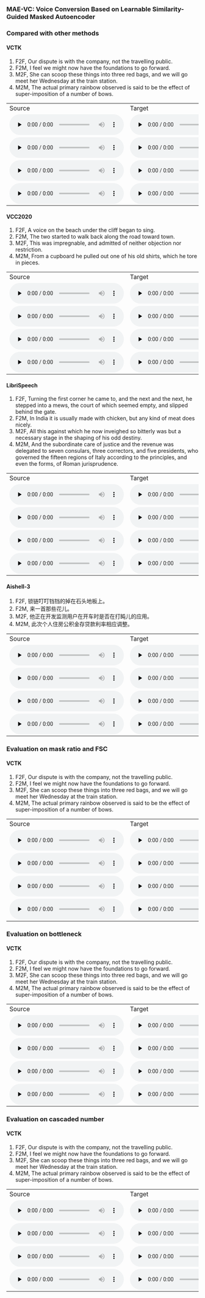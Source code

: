 ### MAE-VC: Voice Conversion Based on Learnable Similarity-Guided Masked Autoencoder
### Compared with other methods
#### VCTK
1. F2F, Our dispute is with the company, not the travelling public.
2. F2M, I feel we might now have the foundations to go forward.
3. M2F, She can scoop these things into three red bags, and we will go meet her Wednesday at the train station. 
4. M2M, The actual primary rainbow observed is said to be the effect of super-imposition of a number of bows. 

<table>
   <tr>
      <td>Source</td>
      <td>Target</td>
      <td>ADAINVC</td>
      <td>AGAINVC</td>
      <td>MediumVC</td>
      <td>FragmentVC</td>
      <td>MAE-VC</td>
   </tr>
   <tr>
      <td><audio id="audio" controls="" preload="none"> <source id="V1_s" src="samples/VCTK/F2F/p303_045.wav"> </audio></td>
      <td><audio id="audio" controls="" preload="none"> <source id="V1_t" src="samples/VCTK/F2F/p280_315.wav"> </audio></td>
      <td><audio id="audio" controls="" preload="none"> <source id="V1_A" src="samples/VCTK/F2F/A_ADAINVC_p303_045TOp280_315.wav"> </audio></td>
      <td><audio id="audio" controls="" preload="none"> <source id="V1_B" src="samples/VCTK/F2F/B_AGAINVC_p303_045TOp280_315.wav"> </audio></td>
      <td><audio id="audio" controls="" preload="none"> <source id="V1_C" src="samples/VCTK/F2F/C_MediumVC_p303_045TOp280_315.wav"> </audio></td>
      <td><audio id="audio" controls="" preload="none"> <source id="V1_D" src="samples/VCTK/F2F/D_FragmentVC_p303_045TOp280_315.wav"> </audio></td>
      <td><audio id="audio" controls="" preload="none"> <source id="V1_E" src="samples/VCTK/F2F/E_MAEVC_p303_045TOp280_315.wav"> </audio></td>
     
   </tr>
   <tr>
      <td><audio id="audio" controls="" preload="none"> <source id="V1_s" src="samples/VCTK/F2M/p239_057.wav"> </audio></td>
      <td><audio id="audio" controls="" preload="none"> <source id="V1_t" src="samples/VCTK/F2M/p252_365.wav"> </audio></td>
      <td><audio id="audio" controls="" preload="none"> <source id="V1_A" src="samples/VCTK/F2M/A_ADAINVC_p239_057TOp252_365.wav"> </audio></td>
      <td><audio id="audio" controls="" preload="none"> <source id="V1_B" src="samples/VCTK/F2M/B_AGAINVC_p239_057TOp252_365.wav"> </audio></td>
      <td><audio id="audio" controls="" preload="none"> <source id="V1_C" src="samples/VCTK/F2M/C_MediumVC_p239_057TOp252_365.wav"> </audio></td>
      <td><audio id="audio" controls="" preload="none"> <source id="V1_D" src="samples/VCTK/F2M/D_FragmentVC_p239_057TOp252_365.wav"> </audio></td>
      <td><audio id="audio" controls="" preload="none"> <source id="V1_E" src="samples/VCTK/F2M/E_MAEVC_p239_057TOp252_365.wav"> </audio></td>
   </tr>
   <tr>
      <td><audio id="audio" controls="" preload="none"> <source id="V1_s" src="samples/VCTK/M2F/p232_005.wav"> </audio></td>
      <td><audio id="audio" controls="" preload="none"> <source id="V1_t" src="samples/VCTK/M2F/p308_329.wav"> </audio></td>
      <td><audio id="audio" controls="" preload="none"> <source id="V1_A" src="samples/VCTK/M2F/A_ADAINVC_p232_005TOp308_329.wav"> </audio></td>
      <td><audio id="audio" controls="" preload="none"> <source id="V1_B" src="samples/VCTK/M2F/B_AGAINVC_p232_005TOp308_329.wav"> </audio></td>
      <td><audio id="audio" controls="" preload="none"> <source id="V1_C" src="samples/VCTK/M2F/C_MediumVC_p232_005TOp308_329.wav"> </audio></td>
      <td><audio id="audio" controls="" preload="none"> <source id="V1_D" src="samples/VCTK/M2F/D_FragmentVC_p232_005TOp308_329.wav"> </audio></td>
      <td><audio id="audio" controls="" preload="none"> <source id="V1_E" src="samples/VCTK/M2F/E_MAEVC_p232_005TOp308_329.wav"> </audio></td>
   </tr>
   <tr>
      <td><audio id="audio" controls="" preload="none"> <source id="V1_s" src="samples/VCTK/M2M/p246_022.wav"> </audio></td>
      <td><audio id="audio" controls="" preload="none"> <source id="V1_t" src="samples/VCTK/M2M/p245_093.wav"> </audio></td>
      <td><audio id="audio" controls="" preload="none"> <source id="V1_A" src="samples/VCTK/M2M/A_ADAINVC_p246_022TOp245_093.wav"> </audio></td>
      <td><audio id="audio" controls="" preload="none"> <source id="V1_B" src="samples/VCTK/M2M/B_AGAINVC_p246_022TOp245_093.wav"> </audio></td>
      <td><audio id="audio" controls="" preload="none"> <source id="V1_C" src="samples/VCTK/M2M/C_MediumVC_p246_022TOp245_093.wav"> </audio></td>
      <td><audio id="audio" controls="" preload="none"> <source id="V1_D" src="samples/VCTK/M2M/D_FragmentVC_p246_022TOp245_093.wav"> </audio></td>
      <td><audio id="audio" controls="" preload="none"> <source id="V1_E" src="samples/VCTK/M2M/E_MAEVC_p246_022TOp245_093.wav"> </audio></td>
   </tr>
   
</table>

#### VCC2020
1. F2F, A voice on the beach under the cliff began to sing.
2. F2M, The two started to walk back along the road toward town.
3. M2F, This was impregnable, and admitted of neither objection nor restriction.
4. M2M, From a cupboard he pulled out one of his old shirts, which he tore in pieces.

<table>
   <tr>
      <td>Source</td>
      <td>Target</td>
      <td>ADAINVC</td>
      <td>AGAINVC</td>
      <td>MediumVC</td>
      <td>FragmentVC</td>
      <td>MAE-VC</td>
   </tr>
   <tr>
      <td><audio id="audio" controls="" preload="none"> <source id="V1_s" src="samples/VCC/F2F/SEF1_E10054.wav"> </audio></td>
      <td><audio id="audio" controls="" preload="none"> <source id="V1_t" src="samples/VCC/F2F/SEF2_E10028.wav"> </audio></td>
      <td><audio id="audio" controls="" preload="none"> <source id="V1_A" src="samples/VCC/F2F/A_ADAINVC_SEF1_E10054TOSEF2_E10028.wav"> </audio></td>
      <td><audio id="audio" controls="" preload="none"> <source id="V1_B" src="samples/VCC/F2F/B_AGAINVC_SEF1_E10054TOSEF2_E10028.wav"> </audio></td>
      <td><audio id="audio" controls="" preload="none"> <source id="V1_C" src="samples/VCC/F2F/C_MediumVC_SEF1_E10054TOSEF2_E10028.wav"> </audio></td>
      <td><audio id="audio" controls="" preload="none"> <source id="V1_D" src="samples/VCC/F2F/D_FragmentVC_SEF1_E10054TOSEF2_E10028.wav"> </audio></td>
      <td><audio id="audio" controls="" preload="none"> <source id="V1_E" src="samples/VCC/F2F/E_MAEVC_SEF1_E10054TOSEF2_E10028.wav"> </audio></td>
     
   </tr>
   <tr>
      <td><audio id="audio" controls="" preload="none"> <source id="V1_s" src="samples/VCC/F2M/SEF1_E10023.wav"> </audio></td>
      <td><audio id="audio" controls="" preload="none"> <source id="V1_t" src="samples/VCC/F2M/TEM2_E20019.wav"> </audio></td>
      <td><audio id="audio" controls="" preload="none"> <source id="V1_A" src="samples/VCC/F2M/A_ADAINVC_SEF1_E10023TOTEM2_E20019.wav"> </audio></td>
      <td><audio id="audio" controls="" preload="none"> <source id="V1_B" src="samples/VCC/F2M/B_AGAINVC_SEF1_E10023TOTEM2_E20019.wav"> </audio></td>
      <td><audio id="audio" controls="" preload="none"> <source id="V1_C" src="samples/VCC/F2M/C_MediumVC_SEF1_E10023TOTEM2_E20019.wav"> </audio></td>
      <td><audio id="audio" controls="" preload="none"> <source id="V1_D" src="samples/VCC/F2M/D_FragmentVC_SEF1_E10023TOTEM2_E20019.wav"> </audio></td>
      <td><audio id="audio" controls="" preload="none"> <source id="V1_E" src="samples/VCC/F2M/E_MAEVC_SEF1_E10023TOTEM2_E20019.wav"> </audio></td>
   </tr>
   <tr>
      <td><audio id="audio" controls="" preload="none"> <source id="V1_s" src="samples/VCC/M2F/SEM1_E10012.wav"> </audio></td>
      <td><audio id="audio" controls="" preload="none"> <source id="V1_t" src="samples/VCC/M2F/TEF2_E10056.wav"> </audio></td>
      <td><audio id="audio" controls="" preload="none"> <source id="V1_A" src="samples/VCC/M2F/A_ADAINVC_SEM1_E10012TOTEF2_E10056.wav"> </audio></td>
      <td><audio id="audio" controls="" preload="none"> <source id="V1_B" src="samples/VCC/M2F/B_AGAINVC_SEM1_E10012TOTEF2_E10056.wav"> </audio></td>
      <td><audio id="audio" controls="" preload="none"> <source id="V1_C" src="samples/VCC/M2F/C_MediumVC_SEM1_E10012TOTEF2_E10056.wav"> </audio></td>
      <td><audio id="audio" controls="" preload="none"> <source id="V1_D" src="samples/VCC/M2F/D_FragmentVC_SEM1_E10012TOTEF2_E10056.wav"> </audio></td>
      <td><audio id="audio" controls="" preload="none"> <source id="V1_E" src="samples/VCC/M2F/E_MAEVC_SEM1_E10012TOTEF2_E10056.wav"> </audio></td>
   </tr>
   <tr>
      <td><audio id="audio" controls="" preload="none"> <source id="V1_s" src="samples/VCC/M2M/SEM1_E10001.wav"> </audio></td>
      <td><audio id="audio" controls="" preload="none"> <source id="V1_t" src="samples/VCC/M2M/TEM2_E10056.wav"> </audio></td>
      <td><audio id="audio" controls="" preload="none"> <source id="V1_A" src="samples/VCC/M2M/A_ADAINVC_SEM1_E10001TOTEM2_E10056.wav"> </audio></td>
      <td><audio id="audio" controls="" preload="none"> <source id="V1_B" src="samples/VCC/M2M/B_AGAINVC_SEM1_E10001TOTEM2_E10056.wav"> </audio></td>
      <td><audio id="audio" controls="" preload="none"> <source id="V1_C" src="samples/VCC/M2M/C_MediumVC_SEM1_E10001TOTEM2_E10056.wav"> </audio></td>
      <td><audio id="audio" controls="" preload="none"> <source id="V1_D" src="samples/VCC/M2M/D_FragmentVC_SEM1_E10001TOTEM2_E10056.wav"> </audio></td>
      <td><audio id="audio" controls="" preload="none"> <source id="V1_E" src="samples/VCC/M2M/E_MAEVC_SEM1_E10001TOTEM2_E10056.wav"> </audio></td>
   </tr>
   
</table>

#### LibriSpeech
1. F2F, Turning the first corner he came to, and the next and the next, he stepped into a mews, the court of which seemed empty, and slipped behind the gate.
2. F2M, In India it is usually made with chicken, but any kind of meat does nicely.
3. M2F, All this against which he now inveighed so bitterly was but a necessary stage in the shaping of his odd destiny.
4. M2M, And the subordinate care of justice and the revenue was delegated to seven consulars, three correctors, and five presidents, who governed the fifteen regions of Italy according to the principles, and even the forms, of Roman jurisprudence.
<table>
   <tr>
      <td>Source</td>
      <td>Target</td>
      <td>ADAINVC</td>
      <td>AGAINVC</td>
      <td>MediumVC</td>
      <td>FragmentVC</td>
      <td>MAE-VC</td>
   </tr>
   <tr>
      <td><audio id="audio" controls="" preload="none"> <source id="V1_s" src="samples/LibriSpeech/F2F/6426_64290_000085_000001.wav"> </audio></td>
      <td><audio id="audio" controls="" preload="none"> <source id="V1_t" src="samples/LibriSpeech/F2F/8193_116804_000036_000003.wav"> </audio></td>
      <td><audio id="audio" controls="" preload="none"> <source id="V1_A" src="samples/LibriSpeech/F2F/A_ADAINVC_6426_64290_000085_000001TO8193_116804_000036_000003.wav"> </audio></td>
      <td><audio id="audio" controls="" preload="none"> <source id="V1_B" src="samples/LibriSpeech/F2F/B_AGAINVC_6426_64290_000085_000001TO8193_116804_000036_000003.wav"> </audio></td>
      <td><audio id="audio" controls="" preload="none"> <source id="V1_C" src="samples/LibriSpeech/F2F/C_MediumVC_6426_64290_000085_000001TO8193_116804_000036_000003.wav"> </audio></td>
      <td><audio id="audio" controls="" preload="none"> <source id="V1_D" src="samples/LibriSpeech/F2F/D_FragmentVC_6426_64290_000085_000001TO8193_116804_000036_000003.wav"> </audio></td>
      <td><audio id="audio" controls="" preload="none"> <source id="V1_E" src="samples/LibriSpeech/F2F/E_MAEVC_6426_64290_000085_000001TO8193_116804_000036_000003.wav"> </audio></td>
     
   </tr>
   <tr>
      <td><audio id="audio" controls="" preload="none"> <source id="V1_s" src="samples/LibriSpeech/F2M/1335_163935_000019_000004.wav"> </audio></td>
      <td><audio id="audio" controls="" preload="none"> <source id="V1_t" src="samples/LibriSpeech/F2M/8011_280922_000015_000006.wav"> </audio></td>
      <td><audio id="audio" controls="" preload="none"> <source id="V1_A" src="samples/LibriSpeech/F2M/A_ADAINVC_1335_163935_000019_000004TO8011_280922_000015_000006.wav"> </audio></td>
      <td><audio id="audio" controls="" preload="none"> <source id="V1_B" src="samples/LibriSpeech/F2M/B_AGAINVC_1335_163935_000019_000004TO8011_280922_000015_000006.wav"> </audio></td>
      <td><audio id="audio" controls="" preload="none"> <source id="V1_C" src="samples/LibriSpeech/F2M/C_MediumVC_1335_163935_000019_000004TO8011_280922_000015_000006.wav"> </audio></td>
      <td><audio id="audio" controls="" preload="none"> <source id="V1_D" src="samples/LibriSpeech/F2M/D_FragmentVC_1335_163935_000019_000004TO8011_280922_000015_000006.wav"> </audio></td>
      <td><audio id="audio" controls="" preload="none"> <source id="V1_E" src="samples/LibriSpeech/F2M/E_MAEVC_1335_163935_000019_000004TO8011_280922_000015_000006.wav"> </audio></td>
   </tr>
   <tr>
      <td><audio id="audio" controls="" preload="none"> <source id="V1_s" src="samples/LibriSpeech/M2F/1283_129808_000043_000001.wav"> </audio></td>
      <td><audio id="audio" controls="" preload="none"> <source id="V1_t" src="samples/LibriSpeech/M2F/2254_152831_000004_000000.wav"> </audio></td>
      <td><audio id="audio" controls="" preload="none"> <source id="V1_A" src="samples/LibriSpeech/M2F/A_ADAINVC_1283_129808_000043_000001TO2254_152831_000004_000000.wav"> </audio></td>
      <td><audio id="audio" controls="" preload="none"> <source id="V1_B" src="samples/LibriSpeech/M2F/B_AGAINVC_1283_129808_000043_000001TO2254_152831_000004_000000.wav"> </audio></td>
      <td><audio id="audio" controls="" preload="none"> <source id="V1_C" src="samples/LibriSpeech/M2F/C_MediumVC_1283_129808_000043_000001TO2254_152831_000004_000000.wav"> </audio></td>
      <td><audio id="audio" controls="" preload="none"> <source id="V1_D" src="samples/LibriSpeech/M2F/D_FragmentVC_1283_129808_000043_000001TO2254_152831_000004_000000.wav"> </audio></td>
      <td><audio id="audio" controls="" preload="none"> <source id="V1_E" src="samples/LibriSpeech/M2F/E_MAEVC_1283_129808_000043_000001TO2254_152831_000004_000000.wav"> </audio></td>
   </tr>
   <tr>
      <td><audio id="audio" controls="" preload="none"> <source id="V1_s" src="samples/LibriSpeech/M2M/1874_143361_000011_000007.wav"> </audio></td>
      <td><audio id="audio" controls="" preload="none"> <source id="V1_t" src="samples/LibriSpeech/M2M/4243_14929_000012_000000.wav"> </audio></td>
      <td><audio id="audio" controls="" preload="none"> <source id="V1_A" src="samples/LibriSpeech/M2M/A_ADAINVC_1874_143361_000011_000007TO4243_14929_000012_000000.wav"> </audio></td>
      <td><audio id="audio" controls="" preload="none"> <source id="V1_B" src="samples/LibriSpeech/M2M/B_AGAINVC_1874_143361_000011_000007TO4243_14929_000012_000000.wav"> </audio></td>
      <td><audio id="audio" controls="" preload="none"> <source id="V1_C" src="samples/LibriSpeech/M2M/C_MediumVC_1874_143361_000011_000007TO4243_14929_000012_000000.wav"> </audio></td>
      <td><audio id="audio" controls="" preload="none"> <source id="V1_D" src="samples/LibriSpeech/M2M/D_FragmentVC_1874_143361_000011_000007TO4243_14929_000012_000000.wav"> </audio></td>
      <td><audio id="audio" controls="" preload="none"> <source id="V1_E" src="samples/LibriSpeech/M2M/E_MAEVC_1874_143361_000011_000007TO4243_14929_000012_000000.wav"> </audio></td>
   </tr>
   
</table>


#### Aishell-3
1. F2F, 锁链叮叮铛铛的掉在石头地板上。
2. F2M, 来一首那些花儿。
3. M2F, 他正在开发监测用户在开车时是否在打盹儿的应用。
4. M2M, 此次个人住房公积金存贷款利率相应调整。

<table>
   <tr>
      <td>Source</td>
      <td>Target</td>
      <td>ADAINVC</td>
      <td>AGAINVC</td>
      <td>MediumVC</td>
      <td>FragmentVC</td>
      <td>MAE-VC</td>
   </tr>
   <tr>
      <td><audio id="audio" controls="" preload="none"> <source id="V1_s" src="samples/Aishell/F2F/SSB00800116.wav"> </audio></td>
      <td><audio id="audio" controls="" preload="none"> <source id="V1_t" src="samples/Aishell/F2F/SSB06140066.wav"> </audio></td>
      <td><audio id="audio" controls="" preload="none"> <source id="V1_A" src="samples/Aishell/F2F/A_ADAINVC_SSB00800116TOSSB06140066.wav"> </audio></td>
      <td><audio id="audio" controls="" preload="none"> <source id="V1_B" src="samples/Aishell/F2F/B_AGAINVC_SSB00800116TOSSB06140066.wav"> </audio></td>
      <td><audio id="audio" controls="" preload="none"> <source id="V1_C" src="samples/Aishell/F2F/C_MediumVC_SSB00800116TOSSB06140066.wav"> </audio></td>
      <td><audio id="audio" controls="" preload="none"> <source id="V1_D" src="samples/Aishell/F2F/D_FragmentVC_SSB00800116TOSSB06140066.wav"> </audio></td>
      <td><audio id="audio" controls="" preload="none"> <source id="V1_E" src="samples/Aishell/F2F/E_MAEVC_SSB00800116TOSSB06140066.wav"> </audio></td>
     
   </tr>
   <tr>
      <td><audio id="audio" controls="" preload="none"> <source id="V1_s" src="samples/Aishell/F2M/SSB01120062.wav"> </audio></td>
      <td><audio id="audio" controls="" preload="none"> <source id="V1_t" src="samples/Aishell/F2M/SSB06290090.wav"> </audio></td>
      <td><audio id="audio" controls="" preload="none"> <source id="V1_A" src="samples/Aishell/F2M/A_ADAINVC_SSB01120062TOSSB06290090.wav"> </audio></td>
      <td><audio id="audio" controls="" preload="none"> <source id="V1_B" src="samples/Aishell/F2M/B_AGAINVC_SSB01120062TOSSB06290090.wav"> </audio></td>
      <td><audio id="audio" controls="" preload="none"> <source id="V1_C" src="samples/Aishell/F2M/C_MediumVC_SSB01120062TOSSB06290090.wav"> </audio></td>
      <td><audio id="audio" controls="" preload="none"> <source id="V1_D" src="samples/Aishell/F2M/D_FragmentVC_SSB01120062TOSSB06290090.wav"> </audio></td>
      <td><audio id="audio" controls="" preload="none"> <source id="V1_E" src="samples/Aishell/F2M/E_MAEVC_SSB01120062TOSSB06290090.wav"> </audio></td>
   </tr>
   <tr>
      <td><audio id="audio" controls="" preload="none"> <source id="V1_s" src="samples/Aishell/M2F/SSB00730171.wav"> </audio></td>
      <td><audio id="audio" controls="" preload="none"> <source id="V1_t" src="samples/Aishell/M2F/SSB18280217.wav"> </audio></td>
      <td><audio id="audio" controls="" preload="none"> <source id="V1_A" src="samples/Aishell/M2F/A_ADAINVC_SSB00730171TOSSB18280217.wav"> </audio></td>
      <td><audio id="audio" controls="" preload="none"> <source id="V1_B" src="samples/Aishell/M2F/B_AGAINVC_SSB00730171TOSSB18280217.wav"> </audio></td>
      <td><audio id="audio" controls="" preload="none"> <source id="V1_C" src="samples/Aishell/M2F/C_MediumVC_SSB00730171TOSSB18280217.wav"> </audio></td>
      <td><audio id="audio" controls="" preload="none"> <source id="V1_D" src="samples/Aishell/M2F/D_FragmentVC_SSB00730171TOSSB18280217.wav"> </audio></td>
      <td><audio id="audio" controls="" preload="none"> <source id="V1_E" src="samples/Aishell/M2F/E_MAEVC_SSB00730171TOSSB18280217.wav"> </audio></td>
   </tr>
   <tr>
      <td><audio id="audio" controls="" preload="none"> <source id="V1_s" src="samples/Aishell/M2M/SSB02410476.wav"> </audio></td>
      <td><audio id="audio" controls="" preload="none"> <source id="V1_t" src="samples/Aishell/M2M/SSB18630063.wav"> </audio></td>
      <td><audio id="audio" controls="" preload="none"> <source id="V1_A" src="samples/Aishell/M2M/A_ADAINVC_SSB02410476TOSSB18630063.wav"> </audio></td>
      <td><audio id="audio" controls="" preload="none"> <source id="V1_B" src="samples/Aishell/M2M/B_AGAINVC_SSB02410476TOSSB18630063.wav"> </audio></td>
      <td><audio id="audio" controls="" preload="none"> <source id="V1_C" src="samples/Aishell/M2M/C_MediumVC_SSB02410476TOSSB18630063.wav"> </audio></td>
      <td><audio id="audio" controls="" preload="none"> <source id="V1_D" src="samples/Aishell/M2M/D_FragmentVC_SSB02410476TOSSB18630063.wav"> </audio></td>
      <td><audio id="audio" controls="" preload="none"> <source id="V1_E" src="samples/Aishell/M2M/E_MAEVC_SSB02410476TOSSB18630063.wav"> </audio></td>
   </tr>
   
</table>


### Evaluation on mask ratio and FSC
#### VCTK
1. F2F, Our dispute is with the company, not the travelling public.
2. F2M, I feel we might now have the foundations to go forward.
3. M2F, She can scoop these things into three red bags, and we will go meet her Wednesday at the train station. 
4. M2M, The actual primary rainbow observed is said to be the effect of super-imposition of a number of bows. 

<table>
   <tr>
      <td>Source</td>
      <td>Target</td>
      <td>Base_4c_16b_0r</td>
      <td>Base_4c_16b_50r</td>
      <td>Base_4c_16b_90r</td>
      <td>Base_4c_16b_0r_FSC</td>
      <td>Base_4c_16b_50r_FSC</td>
      <td>Base_4c_16b_90r_FSC</td>
   </tr>
   <tr>
      <td><audio id="audio" controls="" preload="none"> <source id="V1_s" src="samples/FSC/F2F/1/p303_045.wav"> </audio></td>
      <td><audio id="audio" controls="" preload="none"> <source id="V1_t" src="samples/FSC/F2F/1/p280_315.wav"> </audio></td>
      <td><audio id="audio" controls="" preload="none"> <source id="V1_A" src="samples/FSC/F2F/1/0r_no_p303_045TOp280_315.wav"> </audio></td>
      <td><audio id="audio" controls="" preload="none"> <source id="V1_B" src="samples/FSC/F2F/1/50r_no_p303_045TOp280_315.wav"> </audio></td>
      <td><audio id="audio" controls="" preload="none"> <source id="V1_C" src="samples/FSC/F2F/1/90r_no_p303_045TOp280_315.wav"> </audio></td>
      <td><audio id="audio" controls="" preload="none"> <source id="V1_D" src="samples/FSC/F2F/1/0r_p303_045TOp280_315.wav"> </audio></td>
      <td><audio id="audio" controls="" preload="none"> <source id="V1_E" src="samples/FSC/F2F/1/50r_p303_045TOp280_315.wav"> </audio></td>
      <td><audio id="audio" controls="" preload="none"> <source id="V1_F" src="samples/FSC/F2F/1/90r_p303_045TOp280_315.wav"> </audio></td>
     
   </tr>
   <tr>
      <td><audio id="audio" controls="" preload="none"> <source id="V1_s" src="samples/FSC/F2M/1/p239_057.wav"> </audio></td>
      <td><audio id="audio" controls="" preload="none"> <source id="V1_t" src="samples/FSC/F2M/1/p252_365.wav"> </audio></td>
      <td><audio id="audio" controls="" preload="none"> <source id="V1_A" src="samples/FSC/F2M/1/0r_no_p239_057TOp252_365.wav"> </audio></td>
      <td><audio id="audio" controls="" preload="none"> <source id="V1_B" src="samples/FSC/F2M/1/50r_no_p239_057TOp252_365.wav"> </audio></td>
      <td><audio id="audio" controls="" preload="none"> <source id="V1_C" src="samples/FSC/F2M/1/90r_no_p239_057TOp252_365.wav"> </audio></td>
      <td><audio id="audio" controls="" preload="none"> <source id="V1_D" src="samples/FSC/F2M/1/0r_p239_057TOp252_365.wav"> </audio></td>
      <td><audio id="audio" controls="" preload="none"> <source id="V1_E" src="samples/FSC/F2M/1/50r_p239_057TOp252_365.wav"> </audio></td>
      <td><audio id="audio" controls="" preload="none"> <source id="V1_F" src="samples/FSC/F2M/1/90r_p239_057TOp252_365.wav"> </audio></td>
   </tr>
   <tr>
      <td><audio id="audio" controls="" preload="none"> <source id="V1_s" src="samples/FSC/M2F/1/p232_005.wav"> </audio></td>
      <td><audio id="audio" controls="" preload="none"> <source id="V1_t" src="samples/FSC/M2F/1/p308_329.wav"> </audio></td>
      <td><audio id="audio" controls="" preload="none"> <source id="V1_A" src="samples/FSC/M2F/1/0r_no_p232_005TOp308_329.wav"> </audio></td>
      <td><audio id="audio" controls="" preload="none"> <source id="V1_B" src="samples/FSC/M2F/1/50r_no_p232_005TOp308_329.wav"> </audio></td>
      <td><audio id="audio" controls="" preload="none"> <source id="V1_C" src="samples/FSC/M2F/1/90r_no_p232_005TOp308_329.wav"> </audio></td>
      <td><audio id="audio" controls="" preload="none"> <source id="V1_D" src="samples/FSC/M2F/1/0r_p232_005TOp308_329.wav"> </audio></td>
      <td><audio id="audio" controls="" preload="none"> <source id="V1_E" src="samples/FSC/M2F/1/50r_p232_005TOp308_329.wav"> </audio></td>
      <td><audio id="audio" controls="" preload="none"> <source id="V1_F" src="samples/FSC/M2F/1/90r_p232_005TOp308_329.wav"> </audio></td>
   </tr>
   <tr>
      <td><audio id="audio" controls="" preload="none"> <source id="V1_s" src="samples/FSC/M2M/1/p246_022.wav"> </audio></td>
      <td><audio id="audio" controls="" preload="none"> <source id="V1_t" src="samples/FSC/M2M/1/p245_093.wav"> </audio></td>
      <td><audio id="audio" controls="" preload="none"> <source id="V1_A" src="samples/FSC/M2M/1/0r_no_p246_022TOp245_093.wav"> </audio></td>
      <td><audio id="audio" controls="" preload="none"> <source id="V1_B" src="samples/FSC/M2M/1/50r_no_p246_022TOp245_093.wav"> </audio></td>
      <td><audio id="audio" controls="" preload="none"> <source id="V1_C" src="samples/FSC/M2M/1/90r_no_p246_022TOp245_093.wav"> </audio></td>
      <td><audio id="audio" controls="" preload="none"> <source id="V1_D" src="samples/FSC/M2M/1/0r_p246_022TOp245_093.wav"> </audio></td>
      <td><audio id="audio" controls="" preload="none"> <source id="V1_E" src="samples/FSC/M2M/1/50r_p246_022TOp245_093.wav"> </audio></td>
      <td><audio id="audio" controls="" preload="none"> <source id="V1_F" src="samples/FSC/M2M/1/90r_p246_022TOp245_093.wav"> </audio></td>
   </tr>
   
</table>


### Evaluation on bottleneck
#### VCTK
1. F2F, Our dispute is with the company, not the travelling public.
2. F2M, I feel we might now have the foundations to go forward.
3. M2F, She can scoop these things into three red bags, and we will go meet her Wednesday at the train station. 
4. M2M, The actual primary rainbow observed is said to be the effect of super-imposition of a number of bows. 

<table>
   <tr>
      <td>Source</td>
      <td>Target</td>
      <td>Base_4c_2b_50r</td>
      <td>Base_4c_4b_50r</td>
      <td>Base_4c_8b_50r</td>
      <td>Base_4c_16b_50r</td>
      <td>Base_4c_36b_50r</td>
   </tr>
   <tr>
      <td><audio id="audio" controls="" preload="none"> <source id="V1_s" src="samples/bot/F2F/1/p303_045.wav"> </audio></td>
      <td><audio id="audio" controls="" preload="none"> <source id="V1_t" src="samples/bot/F2F/1/p280_315.wav"> </audio></td>
      <td><audio id="audio" controls="" preload="none"> <source id="V1_A" src="samples/bot/F2F/1/2b_p303_045TOp280_315.wav"> </audio></td>
      <td><audio id="audio" controls="" preload="none"> <source id="V1_B" src="samples/bot/F2F/1/4b_p303_045TOp280_315.wav"> </audio></td>
      <td><audio id="audio" controls="" preload="none"> <source id="V1_C" src="samples/bot/F2F/1/8b_p303_045TOp280_315.wav"> </audio></td>
      <td><audio id="audio" controls="" preload="none"> <source id="V1_D" src="samples/bot/F2F/1/16b_p303_045TOp280_315.wav"> </audio></td>
      <td><audio id="audio" controls="" preload="none"> <source id="V1_E" src="samples/bot/F2F/1/36b_p303_045TOp280_315.wav"> </audio></td>
   </tr>
   <tr>
      <td><audio id="audio" controls="" preload="none"> <source id="V1_s" src="samples/bot/F2M/1/p239_057.wav"> </audio></td>
      <td><audio id="audio" controls="" preload="none"> <source id="V1_t" src="samples/bot/F2M/1/p252_365.wav"> </audio></td>
      <td><audio id="audio" controls="" preload="none"> <source id="V1_A" src="samples/bot/F2M/1/2b_p239_057TOp252_365.wav"> </audio></td>
      <td><audio id="audio" controls="" preload="none"> <source id="V1_B" src="samples/bot/F2M/1/4b_p239_057TOp252_365.wav"> </audio></td>
      <td><audio id="audio" controls="" preload="none"> <source id="V1_C" src="samples/bot/F2M/1/8b_p239_057TOp252_365.wav"> </audio></td>
      <td><audio id="audio" controls="" preload="none"> <source id="V1_D" src="samples/bot/F2M/1/16b_p239_057TOp252_365.wav"> </audio></td>
      <td><audio id="audio" controls="" preload="none"> <source id="V1_E" src="samples/bot/F2M/1/36b_p239_057TOp252_365.wav"> </audio></td>
   </tr>
   <tr>
      <td><audio id="audio" controls="" preload="none"> <source id="V1_s" src="samples/bot/M2F/1/p232_005.wav"> </audio></td>
      <td><audio id="audio" controls="" preload="none"> <source id="V1_t" src="samples/bot/M2F/1/p308_329.wav"> </audio></td>
      <td><audio id="audio" controls="" preload="none"> <source id="V1_A" src="samples/bot/M2F/1/2b_p232_005TOp308_329.wav"> </audio></td>
      <td><audio id="audio" controls="" preload="none"> <source id="V1_B" src="samples/bot/M2F/1/4b_p232_005TOp308_329.wav"> </audio></td>
      <td><audio id="audio" controls="" preload="none"> <source id="V1_C" src="samples/bot/M2F/1/8b_p232_005TOp308_329.wav"> </audio></td>
      <td><audio id="audio" controls="" preload="none"> <source id="V1_D" src="samples/bot/M2F/1/16b_p232_005TOp308_329.wav"> </audio></td>
      <td><audio id="audio" controls="" preload="none"> <source id="V1_E" src="samples/bot/M2F/1/36b_p232_005TOp308_329.wav"> </audio></td>
   </tr>
   <tr>
      <td><audio id="audio" controls="" preload="none"> <source id="V1_s" src="samples/bot/M2M/1/p246_022.wav"> </audio></td>
      <td><audio id="audio" controls="" preload="none"> <source id="V1_t" src="samples/bot/M2M/1/p245_093.wav"> </audio></td>
      <td><audio id="audio" controls="" preload="none"> <source id="V1_A" src="samples/bot/M2M/1/2b_p246_022TOp245_093.wav"> </audio></td>
      <td><audio id="audio" controls="" preload="none"> <source id="V1_B" src="samples/bot/M2M/1/4b_p246_022TOp245_093.wav"> </audio></td>
      <td><audio id="audio" controls="" preload="none"> <source id="V1_C" src="samples/bot/M2M/1/8b_p246_022TOp245_093.wav"> </audio></td>
      <td><audio id="audio" controls="" preload="none"> <source id="V1_D" src="samples/bot/M2M/1/16b_p246_022TOp245_093.wav"> </audio></td>
      <td><audio id="audio" controls="" preload="none"> <source id="V1_E" src="samples/bot/M2M/1/36b_p246_022TOp245_093.wav"> </audio></td>
   </tr>
   
</table>


### Evaluation on cascaded number
#### VCTK
1. F2F, Our dispute is with the company, not the travelling public.
2. F2M, I feel we might now have the foundations to go forward.
3. M2F, She can scoop these things into three red bags, and we will go meet her Wednesday at the train station. 
4. M2M, The actual primary rainbow observed is said to be the effect of super-imposition of a number of bows. 

<table>
   <tr>
      <td>Source</td>
      <td>Target</td>
      <td>Base_1c_2b_50r</td>
      <td>Base_2c_4b_50r</td>
      <td>Base_4c_8b_50r</td>
      <td>Base_6c_16b_50r</td>
      <td>Base_8c_36b_50r</td>
   </tr>
   <tr>
      <td><audio id="audio" controls="" preload="none"> <source id="V1_s" src="samples/cascaded/F2F/1/p303_045.wav"> </audio></td>
      <td><audio id="audio" controls="" preload="none"> <source id="V1_t" src="samples/cascaded/F2F/1/p280_315.wav"> </audio></td>
      <td><audio id="audio" controls="" preload="none"> <source id="V1_A" src="samples/cascaded/F2F/1/1c_p303_045TOp280_315.wav"> </audio></td>
      <td><audio id="audio" controls="" preload="none"> <source id="V1_B" src="samples/cascaded/F2F/1/2c_p303_045TOp280_315.wav"> </audio></td>
      <td><audio id="audio" controls="" preload="none"> <source id="V1_C" src="samples/cascaded/F2F/1/4c_p303_045TOp280_315.wav"> </audio></td>
      <td><audio id="audio" controls="" preload="none"> <source id="V1_D" src="samples/cascaded/F2F/1/6c_p303_045TOp280_315.wav"> </audio></td>
      <td><audio id="audio" controls="" preload="none"> <source id="V1_E" src="samples/cascaded/F2F/1/8c_p303_045TOp280_315.wav"> </audio></td>
   </tr>
   <tr>
      <td><audio id="audio" controls="" preload="none"> <source id="V1_s" src="samples/cascaded/F2M/1/p239_057.wav"> </audio></td>
      <td><audio id="audio" controls="" preload="none"> <source id="V1_t" src="samples/cascaded/F2M/1/p252_365.wav"> </audio></td>
      <td><audio id="audio" controls="" preload="none"> <source id="V1_A" src="samples/cascaded/F2M/1/1c_p239_057TOp252_365.wav"> </audio></td>
      <td><audio id="audio" controls="" preload="none"> <source id="V1_B" src="samples/cascaded/F2M/1/2c_p239_057TOp252_365.wav"> </audio></td>
      <td><audio id="audio" controls="" preload="none"> <source id="V1_C" src="samples/cascaded/F2M/1/4c_p239_057TOp252_365.wav"> </audio></td>
      <td><audio id="audio" controls="" preload="none"> <source id="V1_D" src="samples/cascaded/F2M/1/6c_p239_057TOp252_365.wav"> </audio></td>
      <td><audio id="audio" controls="" preload="none"> <source id="V1_E" src="samples/cascaded/F2M/1/8c_p239_057TOp252_365.wav"> </audio></td>
   </tr>
   <tr>
      <td><audio id="audio" controls="" preload="none"> <source id="V1_s" src="samples/cascaded/M2F/1/p232_005.wav"> </audio></td>
      <td><audio id="audio" controls="" preload="none"> <source id="V1_t" src="samples/cascaded/M2F/1/p308_329.wav"> </audio></td>
      <td><audio id="audio" controls="" preload="none"> <source id="V1_A" src="samples/cascaded/M2F/1/1c_p232_005TOp308_329.wav"> </audio></td>
      <td><audio id="audio" controls="" preload="none"> <source id="V1_B" src="samples/cascaded/M2F/1/2c_p232_005TOp308_329.wav"> </audio></td>
      <td><audio id="audio" controls="" preload="none"> <source id="V1_C" src="samples/cascaded/M2F/1/4c_p232_005TOp308_329.wav"> </audio></td>
      <td><audio id="audio" controls="" preload="none"> <source id="V1_D" src="samples/cascaded/M2F/1/6c_p232_005TOp308_329.wav"> </audio></td>
      <td><audio id="audio" controls="" preload="none"> <source id="V1_E" src="samples/cascaded/M2F/1/8c_p232_005TOp308_329.wav"> </audio></td>
   </tr>
   <tr>
      <td><audio id="audio" controls="" preload="none"> <source id="V1_s" src="samples/cascaded/M2M/1/p246_022.wav"> </audio></td>
      <td><audio id="audio" controls="" preload="none"> <source id="V1_t" src="samples/cascaded/M2M/1/p245_093.wav"> </audio></td>
      <td><audio id="audio" controls="" preload="none"> <source id="V1_A" src="samples/cascaded/M2M/1/1c_p246_022TOp245_093.wav"> </audio></td>
      <td><audio id="audio" controls="" preload="none"> <source id="V1_B" src="samples/cascaded/M2M/1/2c_p246_022TOp245_093.wav"> </audio></td>
      <td><audio id="audio" controls="" preload="none"> <source id="V1_C" src="samples/cascaded/M2M/1/4c_p246_022TOp245_093.wav"> </audio></td>
      <td><audio id="audio" controls="" preload="none"> <source id="V1_D" src="samples/cascaded/M2M/1/6c_p246_022TOp245_093.wav"> </audio></td>
      <td><audio id="audio" controls="" preload="none"> <source id="V1_E" src="samples/cascaded/M2M/1/8c_p246_022TOp245_093.wav"> </audio></td>
   </tr>
   
</table>
